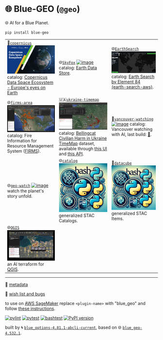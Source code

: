 # 🌐 Blue-GEO (`@geo`)

🌐 AI for a Blue Planet.

```bash
pip install blue-geo
```

|   |   |   |
| --- | --- | --- |
| 🧊[`copernicus`](https://github.com/kamangir/blue-geo/tree/main/blue_geo/catalog/copernicus) [![image](https://github.com/kamangir/assets/blob/main/blue-geo/copernicus.jpg?raw=true)](https://github.com/kamangir/blue-geo/tree/main/blue_geo/catalog/copernicus) catalog: [Copernicus Data Space Ecosystem - Europe's eyes on Earth](https://dataspace.copernicus.eu/) | 🌐[`SkyFox`](https://github.com/kamangir/blue-geo/tree/main/blue_geo/catalog/SkyFox) [![image](https://earthdaily.github.io/EDA-Documentation/Images/EarthDailyEDS.png)](https://github.com/kamangir/blue-geo/tree/main/blue_geo/catalog/SkyFox) catalog: [Earth Data Store](https://earthdaily.github.io/EDA-Documentation/). | 🌐[`EarthSearch`](https://github.com/kamangir/blue-geo/blob/main/blue_geo/catalog/EarthSearch) [![image](https://github.com/kamangir/assets/blob/main/blue-geo/viewer-aws-element84-com.png?raw=true)](https://github.com/kamangir/blue-geo/blob/main/blue_geo/catalog/EarthSearch) catalog: [Earth Search by Element 84 (earth-search-aws)](https://stacindex.org/catalogs/earth-search#/). |
| 🌐[`firms-area`](https://github.com/kamangir/blue-geo/tree/main/blue_geo/catalog/firms) [![image](https://raw.githubusercontent.com/kamangir/assets/main/blue-geo/datacube-firms_area.jpg)](https://github.com/kamangir/blue-geo/tree/main/blue_geo/catalog/firms) catalog: Fire Information for Resource Management System ([FIRMS](https://firms.modaps.eosdis.nasa.gov)). | 🇺🇦[`ukraine-timemap`](https://github.com/kamangir/blue-geo/blob/main/blue_geo/catalog/ukraine_timemap) [![image](https://github.com/kamangir/assets/blob/main/nbs/ukraine-timemap/QGIS.png?raw=true)](https://github.com/kamangir/blue-geo/blob/main/blue_geo/catalog/ukraine_timemap) catalog: [Bellingcat](https://www.bellingcat.com/) [Civilian Harm in Ukraine TimeMap](https://github.com/bellingcat/ukraine-timemap) dataset, available through [this UI](https://ukraine.bellingcat.com/) and [this API](https://bellingcat-embeds.ams3.cdn.digitaloceanspaces.com/production/ukr/timemap/api.json). | 🌈[`vancouver-watching`](https://github.com/kamangir/Vancouver-Watching) [![image](https://kamangir-public.s3.ca-central-1.amazonaws.com/2024-01-06-20-39-46-73614/2024-01-06-20-39-46-73614-2X.gif?raw=true)](https://github.com/kamangir/Vancouver-Watching) catalog: Vancouver watching with AI, last build: [🔗](https://kamangir-public.s3.ca-central-1.amazonaws.com/test_vancouver_watching_ingest/animation.gif). |
| 🌐[`geo-watch`](https://github.com/kamangir/blue-geo/blob/main/blue_geo/watch) [![image](https://kamangir-public.s3.ca-central-1.amazonaws.com/geo-watch-2024-09-06-Jasper-a/geo-watch-2024-09-06-Jasper-a-2X.gif)](https://github.com/kamangir/blue-geo/blob/main/blue_geo/watch) watch the planet's story unfold. | 🌐[`catalog`](https://github.com/kamangir/blue-geo/tree/main/blue_geo/catalog) [![image](https://github.com/kamangir/assets/raw/main/blue-plugin/marquee.png?raw=true)](https://github.com/kamangir/blue-geo/tree/main/blue_geo/catalog) generalized STAC Catalogs. | 🧊[`datacube`](https://github.com/kamangir/blue-geo/tree/main/blue_geo/datacube) [![image](https://github.com/kamangir/assets/raw/main/blue-plugin/marquee.png?raw=true)](https://github.com/kamangir/blue-geo/tree/main/blue_geo/datacube) generalized STAC Items. |
| 🌐[`QGIS`](https://github.com/kamangir/blue-geo/blob/main/blue_geo/QGIS/README.md) [![image](https://raw.githubusercontent.com/kamangir/assets/main/blue-geo/QGIS.jpg)](https://github.com/kamangir/blue-geo/blob/main/blue_geo/QGIS/README.md) an AI terraform for [QGIS](https://www.qgis.org/). |  |  |

---

📜 [metadata](./metadata.yaml)

🎁 [wish list and bugs](https://github.com/kamangir/blue-geo/issues/8)

to use on [AWS SageMaker](https://aws.amazon.com/sagemaker/) replace `<plugin-name>` with "blue_geo" and follow [these instructions](https://github.com/kamangir/notebooks-and-scripts/blob/main/SageMaker.md).

[![pylint](https://github.com/kamangir/blue-geo/actions/workflows/pylint.yml/badge.svg)](https://github.com/kamangir/blue-geo/actions/workflows/pylint.yml) [![pytest](https://github.com/kamangir/blue-geo/actions/workflows/pytest.yml/badge.svg)](https://github.com/kamangir/blue-geo/actions/workflows/pytest.yml) [![bashtest](https://github.com/kamangir/blue-geo/actions/workflows/bashtest.yml/badge.svg)](https://github.com/kamangir/blue-geo/actions/workflows/bashtest.yml) [![PyPI version](https://img.shields.io/pypi/v/blue-geo.svg)](https://pypi.org/project/blue-geo/)

built by 🌀 [`blue_options-4.81.1-abcli-current`](https://github.com/kamangir/awesome-bash-cli), based on 🌐 [`blue_geo-4.532.1`](https://github.com/kamangir/blue-geo).
